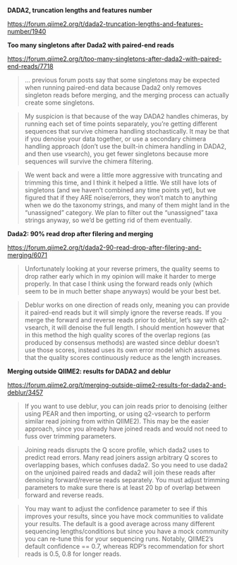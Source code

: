 **DADA2, truncation lengths and features number**

https://forum.qiime2.org/t/dada2-truncation-lengths-and-features-number/1940

**Too many singletons after Dada2 with paired-end reads**

https://forum.qiime2.org/t/too-many-singletons-after-dada2-with-paired-end-reads/7718

> ... previous forum posts say that some singletons may be expected when running paired-end data because Dada2 only removes singleton reads before merging, and the merging process can actually create some singletons.

> My suspicion is that because of the way DADA2 handles chimeras, by running each set of time points separately, you’re getting different sequences that survive chimera handling stochastically. It may be that if you denoise your data together, or use a secondary chimera handling approach (don’t use the built-in chimera handling in DADA2, and then use vsearch), you get fewer singletons because more sequences will survive the chimera filtering.

> We went back and were a little more aggressive with truncating and trimming this time, and I think it helped a little. We still have lots of singletons (and we haven’t combined any time points yet), but we figured that if they ARE noise/errors, they won’t match to anything when we do the taxonomy strings, and many of them might land in the “unassigned” category. We plan to filter out the “unassigned” taxa strings anyway, so we’d be getting rid of them eventually.


**Dada2: 90% read drop after filering and merging**

https://forum.qiime2.org/t/dada2-90-read-drop-after-filering-and-merging/6071

> Unfortunately looking at your reverse primers, the quality seems to drop rather early which in my opinion will make it harder to merge properly. In that case I think using the forward reads only (which seem to be in much better shape anyways) would be your best bet.

> Deblur works on one direction of reads only, meaning you can provide it paired-end reads but it will simply ignore the reverse reads. If you merge the forward and reverse reads prior to deblur, let’s say with q2-vsearch, it will denoise the full length. I should mention however that in this method the high quality scores of the overlap regions (as produced by consensus methods) are wasted since deblur doesn’t use those scores, instead uses its own error model which assumes that the quality scores continuously reduce as the length increases.

**Merging outside QIIME2: results for DADA2 and deblur**

https://forum.qiime2.org/t/merging-outside-qiime2-results-for-dada2-and-deblur/3457

> If you want to use deblur, you can join reads prior to denoising (either using PEAR and then importing, or using q2-vsearch to perform similar read joining from within QIIME2). This may be the easier approach, since you already have joined reads and would not need to fuss over trimming parameters.

> Joining reads disrupts the Q score profile, which dada2 uses to predict read errors. Many read joiners assign arbitrary Q scores to overlapping bases, which confuses dada2. So you need to use dada2 on the unjoined paired reads and dada2 will join these reads after denoising forward/reverse reads separately. You must adjust trimming parameters to make sure there is at least 20 bp of overlap between forward and reverse reads.

> You may want to adjust the confidence parameter to see if this improves your results, since you have mock communities to validate your results. The default is a good average across many different sequencing lengths/conditions but since you have a mock community you can re-tune this for your sequencing runs. Notably, QIIME2’s default confidence == 0.7, whereas RDP’s recommendation for short reads is 0.5, 0.8 for longer reads.
